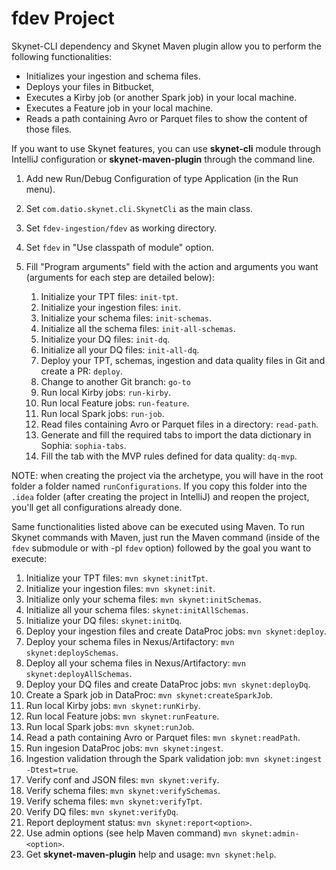 # fdev Project

Skynet-CLI dependency and Skynet Maven plugin allow you to perform the following functionalities:

* Initializes your ingestion and schema files.
* Deploys your files in Bitbucket,
* Executes a Kirby job (or another Spark job) in your local machine.
* Executes a Feature job in your local machine.
* Reads a path containing Avro or Parquet files to show the content of those files.


If you want to use Skynet features, you can use **skynet-cli** module through IntelliJ configuration or
**skynet-maven-plugin** through the command line.


1. Add new Run/Debug Configuration of type Application (in the Run menu).
2. Set ``com.datio.skynet.cli.SkynetCli`` as the main class.
3. Set ``fdev-ingestion/fdev`` as working directory.
4. Set ``fdev`` in "Use classpath of module" option.
5. Fill "Program arguments" field with the action and arguments you want (arguments for each step are 
detailed below):

    1. Initialize your TPT files: ``init-tpt``.
    2. Initialize your ingestion files: ``init``.
    3. Initialize your schema files: ``init-schemas``.
    4. Initialize all the schema files: ``init-all-schemas``.
    5. Initialize your DQ files: ``init-dq``.
    6. Initialize all your DQ files: ``init-all-dq``.
    7. Deploy your TPT, schemas, ingestion and data quality files in Git and create a PR: ``deploy``.
    8. Change to another Git branch: ``go-to``
    9. Run local Kirby jobs: ``run-kirby``.
    10. Run local Feature jobs: ``run-feature``.
    11. Run local Spark jobs: ``run-job``.
    12. Read files containing Avro or Parquet files in a directory: ``read-path``.
    13. Generate and fill the required tabs to import the data dictionary in Sophia: ``sophia-tabs``.
    14. Fill the tab with the MVP rules defined for data quality: ``dq-mvp``.
    
NOTE: when creating the project via the archetype, you will have in the root folder a folder named ``runConfigurations``.
If you copy this folder into the ``.idea`` folder (after creating the project in IntelliJ) and reopen the project,
you'll get all configurations already done. 
    

Same functionalities listed above can be executed using Maven. To run Skynet commands with Maven,
just run the Maven command (inside of the ``fdev`` submodule or with -pl ``fdev`` option)
followed by the goal you want to execute:
    
 1. Initialize your TPT files: ``mvn skynet:initTpt``.
 2. Initialize your ingestion files: ``mvn skynet:init``.
 3. Initialize only your schema files: ``mvn skynet:initSchemas``.
 4. Initialize all your schema files: ``skynet:initAllSchemas``.
 5. Initialize your DQ files: ``skynet:initDq``.
 6. Deploy your ingestion files and create DataProc jobs: ``mvn skynet:deploy``.
 7. Deploy your schema files in Nexus/Artifactory: ``mvn skynet:deploySchemas``.
 8. Deploy all your schema files in Nexus/Artifactory: ``mvn skynet:deployAllSchemas``.
 9. Deploy your DQ files and create DataProc jobs: ``mvn skynet:deployDq``.
 10. Create a Spark job in DataProc: ``mvn skynet:createSparkJob``.
 11. Run local Kirby jobs: ``mvn skynet:runKirby``.
 12. Run local Feature jobs: ``mvn skynet:runFeature``.
 13. Run local Spark jobs: ``mvn skynet:runJob``.
 14. Read a path containing Avro or Parquet files: ``mvn skynet:readPath``.
 15. Run ingesion DataProc jobs: ``mvn skynet:ingest``.
 16. Ingestion validation through the Spark validation job: ``mvn skynet:ingest -Dtest=true``.
 17. Verify conf and JSON files: ``mvn skynet:verify``.
 18. Verify schema files: ``mvn skynet:verifySchemas``.
 19. Verify schema files: ``mvn skynet:verifyTpt``.
 20. Verify DQ files: ``mvn skynet:verifyDq``.
 21. Report deployment status: ``mvn skynet:report<option>``.
 22. Use admin options (see help Maven command) ``mvn skynet:admin-<option>``.
 23. Get **skynet-maven-plugin** help and usage: ``mvn skynet:help``.


